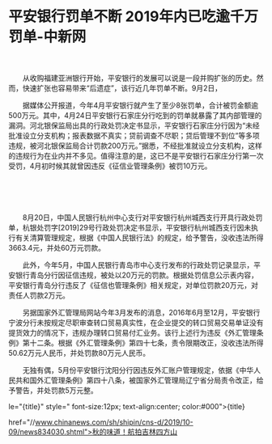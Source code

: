 # 平安银行罚单不断 2019年内已吃逾千万罚单-中新网

　　

　　从收购福建亚洲银行开始，平安银行的发展可以说是一段并购扩张的历史。然而，快速扩张也容易带来“后遗症”，该行近几年罚单不断。9月2日，

　　据媒体公开报道，今年4月平安银行就产生了至少8张罚单，合计被罚金额逾500万元。其中，4月24日平安银行石家庄分行吃到的罚单就暴露了其内部管理的漏洞。河北银保监局出具的行政处罚决定书显示，平安银行石家庄分行因为“未经批准设立分支机构；报表数据不真实；贷前调查不尽职；贷后管理不到位”等多项违规，被河北银保监局合计罚款200万元。”据悉，不经批准就设立分支机构，这样的违规行为在业内并不多见。值得注意的是，这已不是平安银行石家庄分行第一次受罚，4月初时候其就曾因违反《征信业管理条例》被罚10万元。

　　

　　

　　8月20日，中国人民银行杭州中心支行对平安银行杭州城西支行开具行政处罚单，杭银处罚字[2019]29号行政处罚决定书显示，平安银行杭州城西支行因未执行有关清算管理规定，根据《中国人民银行法》的规定，给予警告，没收违法所得3663.4元，并处60万元罚款。

　　此外，今年5月，中国人民银行青岛市中心支行发布的行政处罚记录显示，平安银行青岛分行因征信违规，被处以20万元的罚款。根据处罚信息公示表内容，平安银行青岛分行违反了《征信也管理条例》相关规定，对单位罚款20万元，对责任人罚款2万元。

　　另据国家外汇管理局网站今年3月发布的消息，2016年6月至12月，平安银行宁波分行未按规定尽职审查转口贸易真实性，在企业提交的转口贸易交易单证没有提货效力的情况下，违规办理转口贸易付汇业务。该行上述行为违反《外汇管理条例》第十二条。根据《外汇管理条例》第四十七条，责令限期改正，没收违法所得50.62万元人民币，并处罚款80万元人民币。

　　无独有偶，5月份平安银行沈阳分行因违反外汇账户管理规定，依据《中华人民共和国外汇管理条例》第四十八条，被国家外汇管理局辽宁省分局责令改正，给予警告，并处罚款5万元整。

le="{title}" style=" font-size:12px; text-align:center; color:#000">{title}

href="//www.chinanews.com/sh/shipin/cns-d/2019/10-09/news834030.shtml">秋的味道！航拍吉林四方山
